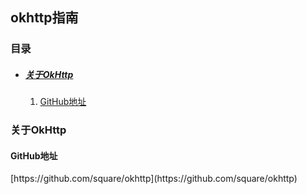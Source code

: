 ## okhttp指南

### 目录

* ##### [关于OkHttp](#1)
  1. [GitHub地址](#1.1)

<h3 id="1">关于OkHttp</h3>

<h4 id="1.1">GitHub地址</h4> 
[https://github.com/square/okhttp](https://github.com/square/okhttp)


